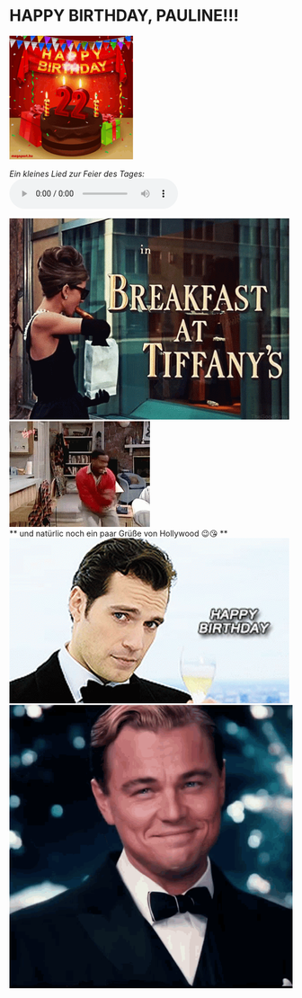 # HAPPY BIRTHDAY, PAULINE!!!
![GIf](hbd.gif)

*Ein kleines Lied zur Feier des Tages:*
<audio src="allesgute.m4a" controls autoplay loop></audio>

![GIf](breakfast-at-tiffanys.gif)
<br>
![GIf](carlton.gif)
<br>
** und natürlic noch ein paar Grüße von Hollywood 😉😘 **
<br>
![GIf](henry.gif)
<br>
![GIf](cheers.gif)

